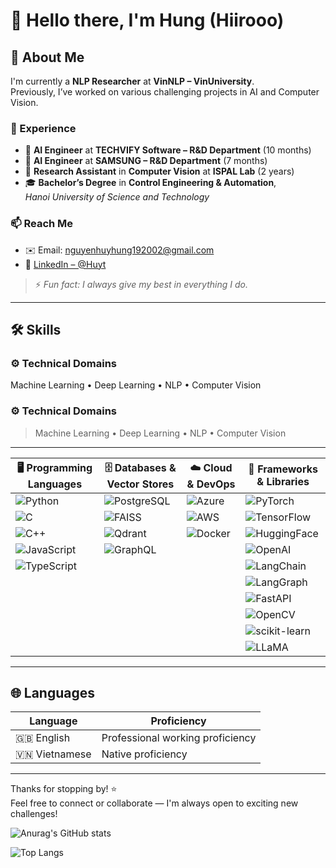 # 👋 Hello there, I'm Hung (Hiirooo)

## 🚀 About Me

I'm currently a **NLP Researcher** at **VinNLP – VinUniversity**.  
Previously, I’ve worked on various challenging projects in AI and Computer Vision.

### 💼 Experience
- 🧠 **AI Engineer** at **TECHVIFY Software – R&D Department** (10 months)  
- 📱 **AI Engineer** at **SAMSUNG – R&D Department** (7 months)  
- 🧪 **Research Assistant** in **Computer Vision** at **ISPAL Lab** (2 years)  
- 🎓 **Bachelor’s Degree** in **Control Engineering & Automation**,  
  *Hanoi University of Science and Technology*

### 📫 Reach Me
- ✉️ Email: nguyenhuyhung192002@gmail.com  
- 💼 [LinkedIn – @Huyt](https://www.linkedin.com/in/h%C3%B9ng-nguy%E1%BB%85n-huy-8888521b9/)

> ⚡ *Fun fact: I always give my best in everything I do.*

---

## 🛠 Skills

### ⚙️ Technical Domains
Machine Learning • Deep Learning • NLP • Computer Vision

### ⚙️ Technical Domains
> Machine Learning • Deep Learning • NLP • Computer Vision

---

| 🖥 Programming Languages | 🗄 Databases & Vector Stores | ☁️ Cloud & DevOps | 🧰 Frameworks & Libraries |
|--------------------------|------------------------------|--------------------|-----------------------------|
| ![Python](https://img.shields.io/badge/-Python-3776AB?style=flat&logo=python&logoColor=white) | ![PostgreSQL](https://img.shields.io/badge/-PostgreSQL-4169E1?style=flat&logo=postgresql&logoColor=white) | ![Azure](https://img.shields.io/badge/-Microsoft%20Azure-0078D4?style=flat&logo=microsoft-azure&logoColor=white) | ![PyTorch](https://img.shields.io/badge/-PyTorch-EE4C2C?style=flat&logo=pytorch&logoColor=white) |
| ![C](https://img.shields.io/badge/-C-00599C?style=flat&logo=c&logoColor=white) | ![FAISS](https://img.shields.io/badge/-FAISS-005571?style=flat&logo=data&logoColor=white) | ![AWS](https://img.shields.io/badge/-AWS-232F3E?style=flat&logo=amazon-aws&logoColor=white) | ![TensorFlow](https://img.shields.io/badge/-TensorFlow-FF6F00?style=flat&logo=tensorflow&logoColor=white) |
| ![C++](https://img.shields.io/badge/-C++-00599C?style=flat&logo=c%2B%2B&logoColor=white) | ![Qdrant](https://img.shields.io/badge/-Qdrant-ff6600?style=flat&logo=qdrant&logoColor=white) | ![Docker](https://img.shields.io/badge/-Docker-2496ED?style=flat&logo=docker&logoColor=white) | ![HuggingFace](https://img.shields.io/badge/-HuggingFace-FCC72B?style=flat&logo=huggingface&logoColor=black) |
| ![JavaScript](https://img.shields.io/badge/-JavaScript-F7DF1E?style=flat&logo=javascript&logoColor=black) | ![GraphQL](https://img.shields.io/badge/-GraphQL-E10098?style=flat&logo=graphql&logoColor=white) |                    | ![OpenAI](https://img.shields.io/badge/-OpenAI-412991?style=flat&logo=openai&logoColor=white) |
| ![TypeScript](https://img.shields.io/badge/-TypeScript-3178C6?style=flat&logo=typescript&logoColor=white) |                              |                    | ![LangChain](https://img.shields.io/badge/-LangChain-000000?style=flat&logo=chainlink&logoColor=white) |
|                          |                              |                    | ![LangGraph](https://img.shields.io/badge/-LangGraph-ffcd00?style=flat&logo=react&logoColor=black) |
|                          |                              |                    | ![FastAPI](https://img.shields.io/badge/-FastAPI-009688?style=flat&logo=fastapi&logoColor=white) |
|                          |                              |                    | ![OpenCV](https://img.shields.io/badge/-OpenCV-5C3EE8?style=flat&logo=opencv&logoColor=white) |
|                          |                              |                    | ![scikit-learn](https://img.shields.io/badge/-scikit--learn-F7931E?style=flat&logo=scikit-learn&logoColor=white) |
|                          |                              |                    | ![LLaMA](https://img.shields.io/badge/-LLaMA-A8B9CC?style=flat&logo=data&logoColor=black) |

---


## 🌐 Languages

| Language     | Proficiency                     |
|--------------|---------------------------------|
| 🇬🇧 English   | Professional working proficiency |
| 🇻🇳 Vietnamese| Native proficiency               |

---

Thanks for stopping by! ⭐  
Feel free to connect or collaborate — I'm always open to exciting new challenges!




![Anurag's GitHub stats](https://github-readme-stats.vercel.app/api?username=whistle-hikhi&show_icons=true&theme=tokyonight)

![Top Langs](https://github-readme-stats.vercel.app/api/top-langs/?username=anuraghazra&layout=compact&theme=tokyonight)
